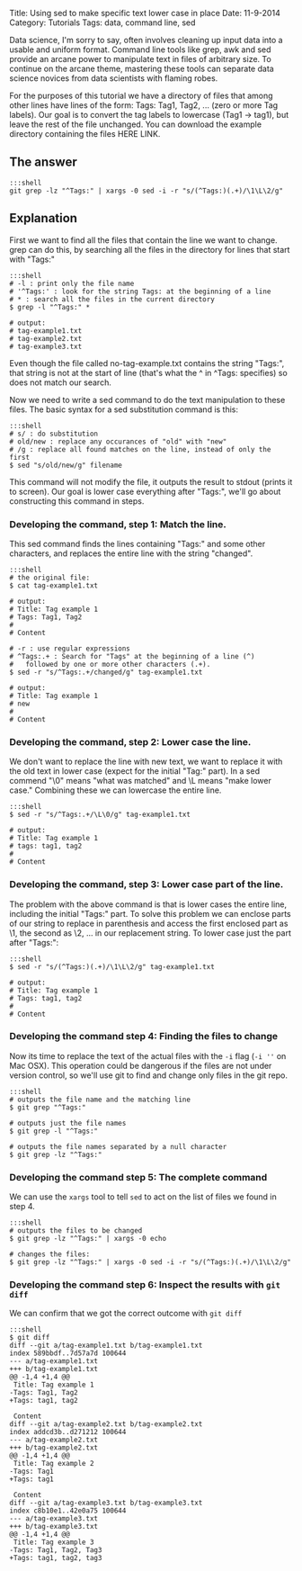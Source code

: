 Title: Using sed to make specific text lower case in place
Date: 11-9-2014
Category: Tutorials
Tags: data, command line, sed

Data science, I'm sorry to say, often involves cleaning up input data into a usable and uniform format. Command line tools like grep, awk and sed provide an arcane power to manipulate text in files of arbitrary size. To continue on the arcane theme, mastering these tools can separate data science novices from data scientists with flaming robes. 

For the purposes of this tutorial we have a directory of files that among other lines have lines of the form: Tags: Tag1, Tag2, ... (zero or more Tag labels). Our goal is to convert the tag labels to lowercase (Tag1 -> tag1), but leave the rest of the file unchanged. You can download the example directory containing the files HERE LINK.

## The answer

    :::shell
    git grep -lz "^Tags:" | xargs -0 sed -i -r "s/(^Tags:)(.+)/\1\L\2/g"

## Explanation

First we want to find all the files that contain the line we want to change. grep can do this, by searching all the files in the directory for lines that start with "Tags:"

    :::shell
    # -l : print only the file name
    # '^Tags:' : look for the string Tags: at the beginning of a line
    # *	: search all the files in the current directory
    $ grep -l "^Tags:" *

    # output:
    # tag-example1.txt
    # tag-example2.txt
    # tag-example3.txt

Even though the file called no-tag-example.txt contains the string "Tags:", that string is not at the start of line (that's what the ^ in ^Tags: specifies) so does not match our search.

Now we need to write a sed command to do the text manipulation to these files. The basic syntax for a sed substitution command is this:

    :::shell
    # s/ : do substitution
    # old/new : replace any occurances of "old" with "new"
    # /g : replace all found matches on the line, instead of only the first
    $ sed "s/old/new/g" filename

This command will not modify the file, it outputs the result to stdout (prints it to screen). Our goal is lower case everything after "Tags:", we'll go about constructing this command in steps. 

### Developing the command, step 1: Match the line. 

This sed command finds the lines containing "Tags:" and some other characters, and replaces the entire line with the string "changed".


    :::shell
    # the original file:
    $ cat tag-example1.txt

    # output:
    # Title: Tag example 1
    # Tags: Tag1, Tag2
    # 
    # Content

    # -r : use regular expressions
    # ^Tags:.+ : Search for "Tags" at the beginning of a line (^)
    #   followed by one or more other characters (.+).
    $ sed -r "s/^Tags:.+/changed/g" tag-example1.txt
    
    # output:
    # Title: Tag example 1
    # new
    # 
    # Content

### Developing the command, step 2: Lower case the line.

We don't want to replace the line with new text, we want to replace it with the old text in lower case (expect for the initial "Tag:" part). In a sed commend "\0" means "what was matched" and \L means "make lower case." Combining these we can lowercase the entire line.

    :::shell
    $ sed -r "s/^Tags:.+/\L\0/g" tag-example1.txt 

    # output:
    # Title: Tag example 1
    # tags: tag1, tag2
    # 
    # Content

### Developing the command, step 3: Lower case part of the line.

The problem with the above command is that is lower cases the entire line, including the initial "Tags:" part. To solve this problem we can enclose parts of our string to replace in parenthesis and access the first enclosed part as \1, the second as \2, ... in our replacement string. To lower case just the part after "Tags:":

    :::shell
    $ sed -r "s/(^Tags:)(.+)/\1\L\2/g" tag-example1.txt 

    # output:
    # Title: Tag example 1
    # Tags: tag1, tag2
    # 
    # Content

### Developing the command step 4: Finding the files to change

Now its time to replace the text of the actual files with the `-i` flag (`-i ''` on Mac OSX). This operation could be dangerous if the files are not under version control, so we'll use git to find and change only files in the git repo.

    :::shell
    # outputs the file name and the matching line
    $ git grep "^Tags:"

    # outputs just the file names
    $ git grep -l "^Tags:"

    # outputs the file names separated by a null character
    $ git grep -lz "^Tags:"

### Developing the command step 5: The complete command

We can use the `xargs` tool to tell `sed` to act on the list of files we found in step 4.

    :::shell
    # outputs the files to be changed
    $ git grep -lz "^Tags:" | xargs -0 echo

    # changes the files:
    $ git grep -lz "^Tags:" | xargs -0 sed -i -r "s/(^Tags:)(.+)/\1\L\2/g"

### Developing the command step 6: Inspect the results with `git diff`

We can confirm that we got the correct outcome with `git diff`

    :::shell
    $ git diff
    diff --git a/tag-example1.txt b/tag-example1.txt
    index 589bbdf..7d57a7d 100644
    --- a/tag-example1.txt
    +++ b/tag-example1.txt
    @@ -1,4 +1,4 @@
     Title: Tag example 1
    -Tags: Tag1, Tag2
    +Tags: tag1, tag2
     
     Content
    diff --git a/tag-example2.txt b/tag-example2.txt
    index addcd3b..d271212 100644
    --- a/tag-example2.txt
    +++ b/tag-example2.txt
    @@ -1,4 +1,4 @@
     Title: Tag example 2
    -Tags: Tag1
    +Tags: tag1
     
     Content
    diff --git a/tag-example3.txt b/tag-example3.txt
    index c8b10e1..42e0a75 100644
    --- a/tag-example3.txt
    +++ b/tag-example3.txt
    @@ -1,4 +1,4 @@
     Title: Tag example 3
    -Tags: Tag1, Tag2, Tag3
    +Tags: tag1, tag2, tag3
